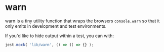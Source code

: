 warn
======
warn is a tiny utility function that wraps the browsers `console.warn` 
so that it only emits in development and test environments.

If you'd like to hide output within a test, you can with:

```javascript
jest.mock( 'lib/warn', () => () => {} ); 
```
